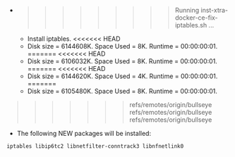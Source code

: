 * >>>>>>>>> Running inst-xtra-docker-ce-fix-iptables.sh ...
  * Install iptables.
<<<<<<< HEAD
  * Disk size = 6144608K. Space Used = 8K. Runtime = 00:00:00:01.
=======
<<<<<<< HEAD
  * Disk size = 6106032K. Space Used = 8K. Runtime = 00:00:00:01.
=======
<<<<<<< HEAD
  * Disk size = 6144620K. Space Used = 4K. Runtime = 00:00:00:01.
=======
  * Disk size = 6105480K. Space Used = 8K. Runtime = 00:00:00:01.
>>>>>>> refs/remotes/origin/bullseye
>>>>>>> refs/remotes/origin/bullseye
>>>>>>> refs/remotes/origin/bullseye
  * The following NEW packages will be installed:
  ```bash
iptables libip6tc2 libnetfilter-conntrack3 libnfnetlink0
  ```
